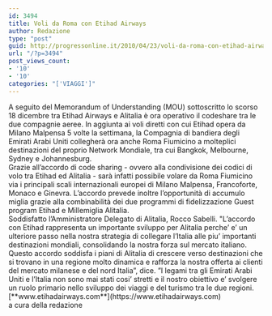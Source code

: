 ```yaml
---
id: 3494
title: Voli da Roma con Etihad Airways
author: Redazione
type: "post"
guid: http://progressonline.it/2010/04/23/voli-da-roma-con-etihad-airways/
url: "/?p=3494"
post_views_count:
- '10'
- '10'
categories: "['VIAGGI']"
---
```


<div> </div><div>A seguito del Memorandum of Understanding (MOU) sottoscritto lo scorso 18 dicembre tra Etihad Airways e Alitalia è ora operativo il codeshare tra le due compagnie aeree. In aggiunta ai voli diretti con cui Etihad opera da Milano Malpensa 5 volte la settimana, la Compagnia di bandiera degli Emirati Arabi Uniti collegherà ora anche Roma Fiumicino a molteplici destinazioni del proprio Network Mondiale, tra cui Bangkok, Melbourne, Sydney e Johannesburg. </div><div>Grazie all’accordo di code sharing - ovvero alla condivisione dei codici di volo tra Etihad ed Alitalia - sarà infatti possibile volare da Roma Fiumicino via i principali scali internazionali europei di Milano Malpensa, Francoforte, Monaco e Ginevra. L’accordo prevede inoltre l’opportunità di accumulo miglia grazie alla combinabilità dei due programmi di fidelizzazione Guest program Etihad e Millemiglia Alitalia.</div><div>Soddisfatto l’Amministratore Delegato di Alitalia, Rocco Sabelli. "L’accordo con Etihad rappresenta un importante sviluppo per Alitalia perche’ e’ un ulteriore passo nella nostra strategia di collegare l’Italia alle piu’ importanti destinazioni mondiali, consolidando la nostra forza sul mercato italiano. Questo accordo soddisfa i piani di Alitalia di crescere verso destinazioni che si trovano in una regione molto dinamica e rafforza la nostra offerta ai clienti del mercato milanese e del nord Italia”, dice. ”I legami tra gli Emirati Arabi Uniti e l’Italia non sono mai stati cosi’ stretti e il nostro obiettivo e’ svolgere un ruolo primario nello sviluppo dei viaggi e del turismo tra le due regioni.</div><div> </div><div>[**www.etihadairways.com**](https://www.etihadairways.com)</div><div> </div><div>a cura della redazione</div>